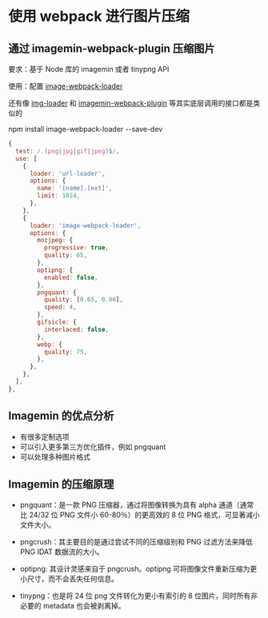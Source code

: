 # 使用 webpack 进行图片压缩

## 通过 imagemin-webpack-plugin 压缩图片

要求：基于 Node 库的 imagemin 或者 tinypng API

使用：配置 [image-webpack-loader](https://www.npmjs.com/package/image-webpack-loader)

还有像 [img-loader](https://www.npmjs.com/package/img-loader) 和 [imagemin-webpack-plugin](https://www.npmjs.com/package/imagemin-webpack-plugin) 等其实底层调用的接口都是类似的

npm install image-webpack-loader --save-dev

```js
{
  test: /.(png|jpg|gif|jpeg)$/,
  use: [
    {
      loader: 'url-loader',
      options: {
        name: '[name].[ext]',
        limit: 1024,
      },
    },
    {
      loader: 'image-webpack-loader',
      options: {
        mozjpeg: {
          progressive: true,
          quality: 65,
        },
        optipng: {
          enabled: false,
        },
        pngquant: {
          quality: [0.65, 0.90],
          speed: 4,
        },
        gifsicle: {
          interlaced: false,
        },
        webp: {
          quality: 75,
        },
      },
    },
  ],
},
```

## Imagemin 的优点分析

- 有很多定制选项
- 可以引入更多第三方优化插件，例如 pngquant
- 可以处理多种图片格式

## Imagemin 的压缩原理

- pngquant：是一款 PNG 压缩器，通过将图像转换为具有 alpha 通道（通常比 24/32 位 PNG 文件小 60-80％）的更高效的 8 位 PNG 格式，可显著减小文件大小。

- pngcrush：其主要目的是通过尝试不同的压缩级别和 PNG 过滤方法来降低 PNG IDAT 数据流的大小。

- optipng: 其设计灵感来自于 pngcrush。optipng 可将图像文件重新压缩为更小尺寸，而不会丢失任何信息。

- tinypng：也是将 24 位 png 文件转化为更小有索引的 8 位图片，同时所有非必要的 metadata 也会被剥离掉。
